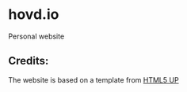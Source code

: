 # hovd.io
Personal website

## Credits:
The website is based on a template from [HTML5 UP](https://html5up.net)